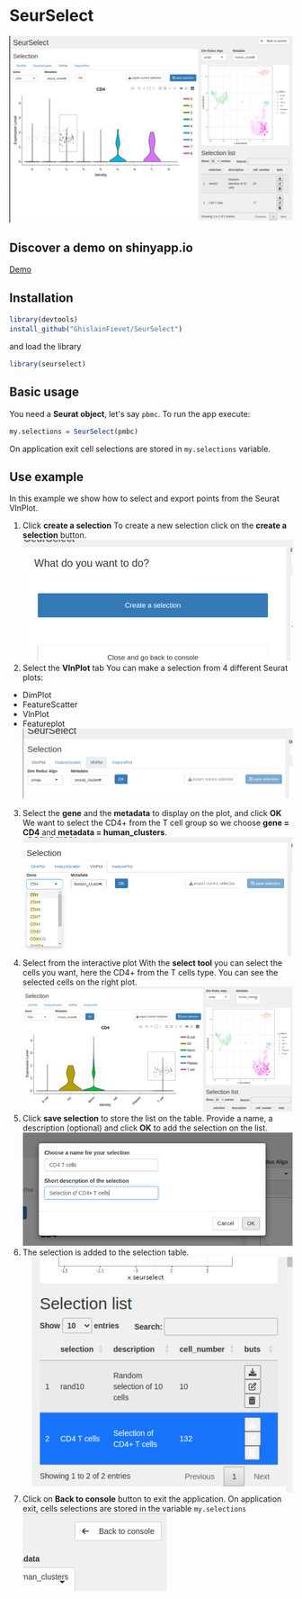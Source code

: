 # SeurSelect

![presentation view](https://raw.githubusercontent.com/GhislainFievet/SeurSelect/main/im/main_panel.png)

## Discover a demo on shinyapp.io
[Demo](https://gfievetinserm.shinyapps.io/seurselect/)

## Installation
```R
library(devtools)
install_github("GhislainFievet/SeurSelect")
```
and load the library
```R
library(seurselect)
```

## Basic usage

You need a **Seurat object**, let's say ```pbmc```. To run the app execute:
```R
my.selections = SeurSelect(pmbc)
```
On application exit cell selections are stored in ```my.selections``` variable.

## Use example
In this example we show how to select and export points from the Seurat VlnPlot.
1. Click **create a selection**
To create a new selection click on the **create a selection** button.
![create a selection](https://raw.githubusercontent.com/GhislainFievet/SeurSelect/main/im/ss_1.png)
2. Select the **VlnPlot** tab
You can make a selection from 4 different Seurat plots: 
- DimPlot
- FeatureScatter
- VlnPlot
- Featureplot
![Select plot](https://raw.githubusercontent.com/GhislainFievet/SeurSelect/main/im/ss_2.png)
3. Select the **gene** and the **metadata** to display on the plot, and click **OK**
We want to select the CD4+ from the T cell group so we choose **gene = CD4** and **metadata = human_clusters**.
![choose gene and metadata](https://raw.githubusercontent.com/GhislainFievet/SeurSelect/main/im/ss_3.png)
4. Select from the interactive plot
With the **select tool** you can select the cells you want, here the CD4+ from the T cells type. You can see the selected cells on the right plot.
![make the selection](https://raw.githubusercontent.com/GhislainFievet/SeurSelect/main/im/ss_4.png)
5. Click **save selection** to store the list on the table.
Provide a name, a description (optional) and click **OK** to add the selection on the list.
![save selection](https://raw.githubusercontent.com/GhislainFievet/SeurSelect/main/im/ss_5.png)
6. The selection is added to the selection table.
![selection table](https://raw.githubusercontent.com/GhislainFievet/SeurSelect/main/im/ss_6.png)
7. Click on **Back to console** button to exit the application.
On application exit, cells selections are stored in the variable ```my.selections```
![close application](https://raw.githubusercontent.com/GhislainFievet/SeurSelect/main/im/ss_7.png)
